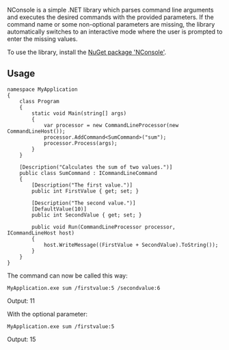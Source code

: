 NConsole is a simple .NET library which parses command line arguments and executes the desired commands with the provided parameters. If the command name or some non-optional parameters are missing, the library automatically switches to an interactive mode where the user is prompted to enter the missing values. 

To use the library, install the [NuGet package 'NConsole'](https://www.nuget.org/packages/NConsole/). 

## Usage

    namespace MyApplication
    {
        class Program
        {
            static void Main(string[] args)
            {
                var processor = new CommandLineProcessor(new CommandLineHost());
                processor.AddCommand<SumCommand>("sum");
                processor.Process(args);
            }
        }

        [Description("Calculates the sum of two values.")]
        public class SumCommand : ICommandLineCommand
        {
            [Description("The first value.")]
            public int FirstValue { get; set; }

            [Description("The second value.")]
            [DefaultValue(10)]
            public int SecondValue { get; set; }

            public void Run(CommandLineProcessor processor, ICommandLineHost host)
            {
                host.WriteMessage((FirstValue + SecondValue).ToString());
            }
        }
    }

The command can now be called this way: 

    MyApplication.exe sum /firstvalue:5 /secondvalue:6
    
Output: 11
    
With the optional parameter: 

    MyApplication.exe sum /firstvalue:5
    
Output: 15
